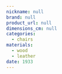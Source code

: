 ```yaml
---
nickname: null
brand: null
product_url: null
dimensions_cm: null
categories:
  - chairs
materials:
  - wood
  - leather
date: 1933
---
```


